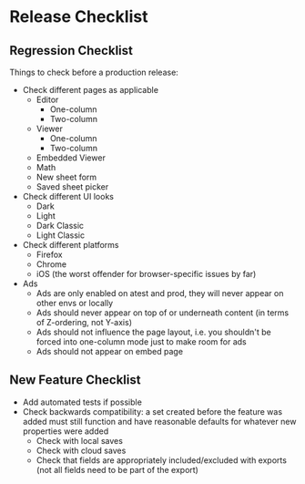 # Release Checklist

## Regression Checklist

Things to check before a production release:
- Check different pages as applicable
  - Editor
    - One-column
    - Two-column
  - Viewer
      - One-column
      - Two-column
  - Embedded Viewer
  - Math
  - New sheet form
  - Saved sheet picker
- Check different UI looks
  - Dark
  - Light
  - Dark Classic
  - Light Classic
- Check different platforms
  - Firefox
  - Chrome
  - iOS (the worst offender for browser-specific issues by far)
- Ads
  - Ads are only enabled on atest and prod, they will never appear on other envs or locally
  - Ads should never appear on top of or underneath content (in terms of Z-ordering, not Y-axis)
  - Ads should not influence the page layout, i.e. you shouldn't be forced into one-column mode just to make room for ads
  - Ads should not appear on embed page

## New Feature Checklist

- Add automated tests if possible
- Check backwards compatibility: a set created before the feature was added must still function and have reasonable defaults for whatever new properties were added
  - Check with local saves
  - Check with cloud saves
  - Check that fields are appropriately included/excluded with exports (not all fields need to be part of the export)